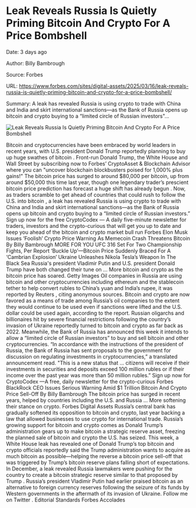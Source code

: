 # Leak Reveals Russia Is Quietly Priming Bitcoin And Crypto For A Price Bombshell

Date: 3 days ago

Author: Billy Bambrough

Source: Forbes

URL: https://www.forbes.com/sites/digital-assets/2025/03/16/leak-reveals-russia-is-quietly-priming-bitcoin-and-crypto-for-a-price-bombshell/

Summary: A leak has revealed Russia is using crypto to trade with China and India and skirt international sanctions—as the Bank of Russia opens up bitcoin and crypto buying to a “limited circle of Russian investors"...

![Leak Reveals Russia Is Quietly Priming Bitcoin And Crypto For A Price Bombshell](https://imageio.forbes.com/specials-images/imageserve/67583e7c7a6320d546f9f476/0x0.jpg?format=jpg&crop=2703,1704,x357,y91,safe&height=900&width=1600&fit=bounds)

Bitcoin and cryptocurrencies have been embraced by world leaders in recent years, with U.S. president Donald Trump reportedly planning to buy up huge swathes of bitcoin . Front-run Donald Trump, the White House and Wall Street by subscribing now to Forbes’ CryptoAsset & Blockchain Advisor where you can "uncover blockchain blockbusters poised for 1,000% plus gains!" The bitcoin price has surged to around $80,000 per bitcoin, up from around $50,000 this time last year, though one legendary trader’s prescient bitcoin price prediction has forecast a huge shift has already begun . Now, as traders scramble to get ahead of countries that could rush to follow the U.S. into bitcoin , a leak has revealed Russia is using crypto to trade with China and India and skirt international sanctions—as the Bank of Russia opens up bitcoin and crypto buying to a “limited circle of Russian investors.” Sign up now for the free CryptoCodex — A daily five-minute newsletter for traders, investors and the crypto-curious that will get you up to date and keep you ahead of the bitcoin and crypto market bull run Forbes Elon Musk Issues ‘Foolish’ Crypto Price Warning As Memecoin Crash Threatens Bitcoin By Billy Bambrough MORE FOR YOU UFC 316 Set For Two Championship Fights, Per Report ‘Buckle Up’—Bitcoin Price Suddenly Braced For A ‘Cambrian Explosion’ Ukraine Unleashes Nikola Tesla’s Weapon In The Black Sea Russia's president Vladimir Putin and U.S. president Donald Trump have both changed their tune on ... More bitcoin and crypto as the bitcoin price has soared. Getty Images Oil companies in Russia are using bitcoin and other cryptocurrencies including ethereum and the stablecoin tether to help convert rubles to China’s yuan and India’s rupee, it was reported by Reuters , citing anonymous sources. Bitcoin and crypto are now favored as a means of trade among Russia’s oil companies to the extent they would continue to be used even if sanctions were lifted and the U.S. dollar could be used again, according to the report. Russian oligarchs and billionaires hit by severe financial restrictions following the country’s invasion of Ukraine reportedly turned to bitcoin and crypto as far back as 2022. Meanwhile, the Bank of Russia has announced this week it intends to allow a “limited circle of Russian investors” to buy and sell bitcoin and other cryptocurrencies. “In accordance with the instructions of the president of Russia, the Bank of Russia has sent proposals to the government for discussion on regulating investments in cryptocurrencies,” a translated announcement read. "This is a new status that ... citizens will receive if their investments in securities and deposits exceed 100 million rubles or if their income over the past year was more than 50 million rubles.” Sign up now for CryptoCodex —A free, daily newsletter for the crypto-curious Forbes BlackRock CEO Issues Serious Warning Amid $1 Trillion Bitcoin And Crypto Price Sell-Off By Billy Bambrough The bitcoin price has surged in recent years, helped by countries including the U.S. and Russia ... More softening their stance on crypto. Forbes Digital Assets Russia’s central bank has gradually softened its opposition to bitcoin and crypto, last year backing a law that allowed businesses to use crypto for international trade. Russia’s growing support for bitcoin and crypto comes as Donald Trump’s administration gears up to make bitcoin a strategic reserve asset, freezing the planned sale of bitcoin and crypto the U.S. has seized. This week, a White House leak has revealed one of Donald Trump’s top bitcoin and crypto officials reportedly said the Trump administration wants to acquire as much bitcoin as possible—helping the reverse a bitcoin price sell-off that was triggered by Trump’s bitcoin reserve plans falling short of expectations. In December, a leak revealed Russia lawmakers were pushing for the country to create a bitcoin strategic reserve similar to that proposed by Trump . Russia’s president Vladimir Putin had earlier praised bitcoin as an alternative to foreign currency reserves following the seizure of its funds by Western governments in the aftermath of its invasion of Ukraine. Follow me on Twitter . Editorial Standards Forbes Accolades
